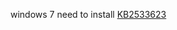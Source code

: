 windows 7 need to install [KB2533623](https://support.microsoft.com/en-us/topic/microsoft-security-advisory-insecure-library-loading-could-allow-remote-code-execution-486ea436-2d47-27e5-6cb9-26ab7230c704)